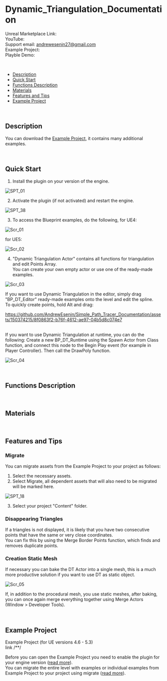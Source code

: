 # Dynamic_Triangulation_Documentation

Unreal Marketplace Link:   
YouTube:  
Support email: andrewesenin27@gmail.com  
Example Project:  
Playble Demo:  
  
<br />

<!--ts-->
* [Description](#Description)
* [Quick Start](#Quick-Start)
* [Functions Description](#Functions-Description)
* [Materials](#Materials)
* [Features and Tips](#Features-and-Tips)
* [Example Project](#Example-Project)
<!--te-->

<br />

## Description  


You can download the [Example Project](#Example-Project), it contains many additional examples.  

<br />

## Quick Start  
1. Install the plugin on your version of the engine.    

![SPT_01](https://github.com/AndrewEsenin/Simple_Path_Tracer_Documentation/assets/150374215/f9ae88e2-fff4-47d3-abbf-eb3cb51c0896)


2. Activate the plugin (if not activated) and restart the engine.

![SPT_38](https://github.com/AndrewEsenin/Simple_Path_Tracer_Documentation/assets/150374215/058ea1ff-efce-46ca-974b-7182587adee2)


3. To access the Blueprint examples, do the following, 
for UE4: 

![Scr_01](https://github.com/AndrewEsenin/Dynamic_Triangulation_Documentation/assets/150374215/a3733d98-d716-4245-aaae-e3220b20356d)

   for UE5:  

![Scr_02](https://github.com/AndrewEsenin/Dynamic_Triangulation_Documentation/assets/150374215/d066b326-167c-4ace-b36f-8656110f1420)


4. "Dynamic Triangulation Actor" contains all functions for triangulation and edit Points Array.  
You can create your own empty actor or use one of the ready-made examples.

![Scr_03](https://github.com/AndrewEsenin/Dynamic_Triangulation_Documentation/assets/150374215/9f22c39f-1dc8-4b02-9659-655c2039b463)


If you want to use Dynamic Triangulation in the editor, simply drag "BP_DT_Editor" ready-made examples onto the level and edit the spline.  
To quickly create points, hold Alt and drag:  

https://github.com/AndrewEsenin/Simple_Path_Tracer_Documentation/assets/150374215/8f0863f2-b76f-4612-ae97-04b5d8c074e7

<br />
If you want to use Dynamic Triangulation at runtime, you can do the following:  
Create a new BP_DT_Runtime using the Spawn Actor from Class function, and connect this node to the Begin Play event (for example in Player Controller).  
Then call the DrawPoly function.  

![Scr_04](https://github.com/AndrewEsenin/Dynamic_Triangulation_Documentation/assets/150374215/ae0272d2-fed1-4928-9b75-6b74cf4b465e)  

<br />

## Functions Description   

<br />

## Materials   

<br />

## Features and Tips  
### Migrate  
You can migrate assets from the Example Project to your project as follows:  
1. Select the necessary assets.  
2. Select Migrate, all dependent assets that will also need to be migrated will be marked here. 
    
![SPT_18](https://github.com/AndrewEsenin/Simple_Path_Tracer_Documentation/assets/150374215/b91ab1d3-5609-4a26-83ce-c1654b08bc47)
  
3. Select your project "Content" folder.  

### Disappearing Triangles   
If a triangles is not displayed, it is likely that you have two consecutive points that have the same or very close coordinates.  
You can fix this by using the Merge Border Points function, which finds and removes duplicate points.   

### Creation Static Mesh  
If necessary you can bake the DT Actor into a single mesh, this is a much more productive solution if you want to use DT as static object.

![Scr_05](https://github.com/AndrewEsenin/Dynamic_Triangulation_Documentation/assets/150374215/661a7dde-ca1a-4bf5-b543-e02100405896)

If, in addition to the procedural mesh, you use static meshes, after baking, you can once again merge everything together using Merge Actors (Window > Developer Tools).  

<br />

## Example Project  
Example Project (for UE versions 4.6 - 5.3)  
link  /**/   

Before you can open the Example Project you need to enable the plugin for your engine version ([read more](#Quick-Start)).   
You can migrate the entire level with examples or individual examples from Example Project to your project using migrate ([read more](#Migrate)). 
